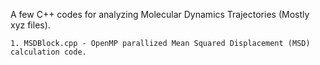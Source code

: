 A few C++ codes for analyzing Molecular Dynamics Trajectories (Mostly xyz files).

    1. MSDBlock.cpp - OpenMP parallized Mean Squared Displacement (MSD) calculation code.  
